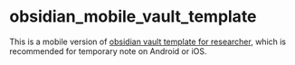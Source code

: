 # obsidian_mobile_vault_template

This is a mobile version of [obsidian vault template for researcher](https://github.com/sheldonxxd/obsidian_vault_template_for_researcher), which is recommended for temporary note on Android or iOS. 
